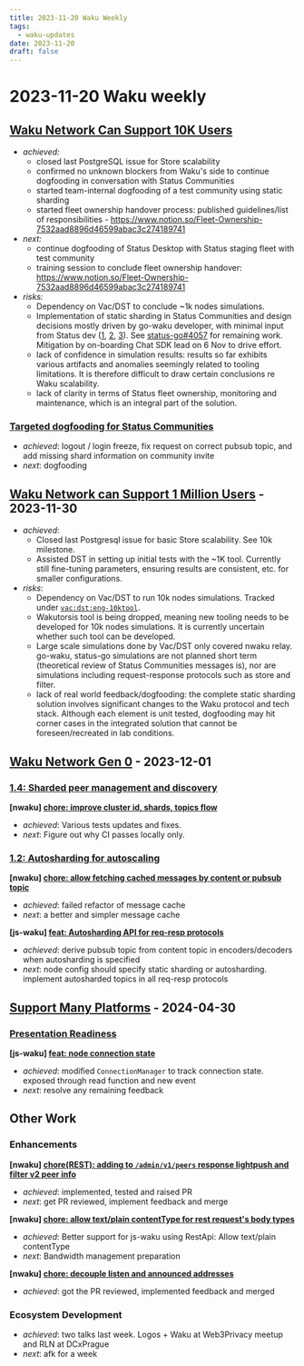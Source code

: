 ```yaml
---
title: 2023-11-20 Waku Weekly
tags:
  - waku-updates
date: 2023-11-20
draft: false
---
```

# 2023-11-20 Waku weekly

## [Waku Network Can Support 10K Users](https://github.com/waku-org/pm/issues/12)

- _achieved:_
  - closed last PostgreSQL issue for Store scalability
  - confirmed no unknown blockers from Waku's side to continue dogfooding in conversation with Status Communities
  - started team-internal dogfooding of a test community using static sharding
  - started fleet ownership handover process: published guidelines/list of responsibilities - https://www.notion.so/Fleet-Ownership-7532aad8896d46599abac3c274189741
- _next:_
  - continue dogfooding of Status Desktop with Status staging fleet with test community
  - training session to conclude fleet ownership handover: https://www.notion.so/Fleet-Ownership-7532aad8896d46599abac3c274189741
- _risks:_
    - Dependency on Vac/DST to conclude ~1k nodes simulations.
    - Implementation of static sharding in Status Communities and design decisions mostly driven by go-waku developer, with minimal input from Status dev ([1](https://github.com/status-im/status-go/pull/4161), [2](https://github.com/status-im/status-go/pull/4094), [3](https://github.com/status-im/status-go/pull/4093)). See [status-go#4057](https://github.com/status-im/status-go/issues/4057) for remaining work. Mitigation by on-boarding Chat SDK lead on 6 Nov to drive effort.
   - lack of confidence in simulation results: results so far exhibits various artifacts and anomalies seemingly related to tooling limitations. It is therefore difficult to draw certain conclusions re Waku scalability.
   - lack of clarity in terms of Status fleet ownership, monitoring and maintenance, which is an integral part of the solution.

### [Targeted dogfooding for Status Communities](https://github.com/waku-org/pm/issues/97)

- _achieved_: logout / login freeze, fix request on correct pubsub topic, and add missing shard information on community  invite
- _next_: dogfooding

## [Waku Network can Support 1 Million Users](https://github.com/waku-org/pm/issues/83) - 2023-11-30

- _achieved_:
	- Closed last Postgresql issue for basic Store scalability. See 10k milestone.
	- Assisted DST in setting up initial tests with the ~1K tool. Currently still fine-tuning parameters, ensuring results are consistent, etc. for smaller configurations.
- _risks_:
    - Dependency on Vac/DST to run 10k nodes simulations.  Tracked under 
[`vac:dst:eng-10ktool`](https://roadmap.logos.co/tags/vac-updates). 
    - Wakutorsis tool is being dropped, meaning new tooling needs to be developed for 10k nodes simulations. It is currently uncertain whether such tool can be developed.
    - Large scale simulations done by Vac/DST only covered nwaku relay. go-waku, status-go simulations are not planned short term (theoretical review of Status Communities messages is), nor are simulations including request-response protocols such as store and filter.
    - lack of real world feedback/dogfooding: the complete static sharding solution involves significant changes to the Waku protocol and tech stack. Although each element is unit tested, dogfooding may hit corner cases in the integrated solution that cannot be foreseen/recreated in lab conditions.

## [Waku Network Gen 0](https://github.com/waku-org/pm/issues/50) - 2023-12-01

### [1.4: Sharded peer management and discovery](https://github.com/waku-org/pm/issues/67)

**[nwaku] [chore: improve cluster id, shards, topics flow](https://github.com/waku-org/nwaku/issues/2183)**

- _achieved_: Various tests updates and fixes.
- _next_: Figure out why CI passes locally only.

### [1.2: Autosharding for autoscaling](https://github.com/waku-org/pm/issues/65)

**[nwaku] [chore: allow fetching cached messages by content or pubsub topic](https://github.com/waku-org/nwaku/issues/2201)**

- _achieved_: failed refactor of message cache 
- _next_: a better and simpler message cache 

**[js-waku] [feat: Autosharding API for req-resp protocols](https://github.com/waku-org/js-waku/issues/1500)**

- _achieved_: derive pubsub topic from content topic in encoders/decoders when autosharding is specified
- _next_: node config should specify static sharding or autosharding. implement autosharded topics in all req-resp protocols

## [Support Many Platforms](https://github.com/waku-org/pm/issues/42) - 2024-04-30

### [Presentation Readiness ](https://github.com/waku-org/pm/issues/95)

**[js-waku] [feat: node connection state](https://github.com/waku-org/js-waku/issues/1666)**

- _achieved_: modified `ConnectionManager` to track connection state. exposed through read function and new event 
- _next_: resolve any remaining feedback

## Other Work

### Enhancements

**[nwaku] [chore(REST): adding to `/admin/v1/peers` response lightpush and filter v2 peer info](https://github.com/waku-org/nwaku/issues/2220)**

- _achieved_: implemented, tested and raised PR
- _next_: get PR reviewed, implement feedback and merge

**[nwaku] [chore: allow text/plain contentType for rest request's body types](https://github.com/waku-org/nwaku/issues/2207)**

- *achieved*: Better support for js-waku using RestApi: Allow text/plain contentType
- *next*: Bandwidth management preparation

**[nwaku] [chore: decouple listen and announced addresses](https://github.com/waku-org/nwaku/issues/2148)**

- _achieved_: got the PR reviewed, implemented feedback and merged

### Ecosystem Development

- *achieved*: two talks last week. Logos + Waku at Web3Privacy meetup and RLN at DCxPrague
- *next*: afk for a week
